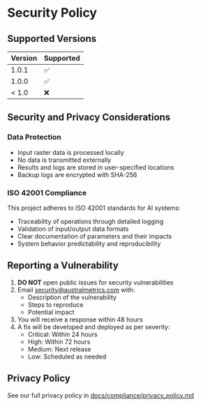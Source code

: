 # Security Policy

## Supported Versions

| Version | Supported          |
| ------- | ------------------ |
| 1.0.1   | :white_check_mark: |
| 1.0.0   | :white_check_mark: |
| < 1.0   | :x:                |

## Security and Privacy Considerations

### Data Protection
- Input raster data is processed locally
- No data is transmitted externally
- Results and logs are stored in user-specified locations
- Backup logs are encrypted with SHA-256

### ISO 42001 Compliance
This project adheres to ISO 42001 standards for AI systems:
- Traceability of operations through detailed logging
- Validation of input/output data formats
- Clear documentation of parameters and their impacts
- System behavior predictability and reproducibility

## Reporting a Vulnerability

1. **DO NOT** open public issues for security vulnerabilities
2. Email security@australmetrics.com with:
   - Description of the vulnerability
   - Steps to reproduce
   - Potential impact
3. You will receive a response within 48 hours
4. A fix will be developed and deployed as per severity:
   - Critical: Within 24 hours
   - High: Within 72 hours
   - Medium: Next release
   - Low: Scheduled as needed

## Privacy Policy
See our full privacy policy in [docs/compliance/privacy_policy.md](docs/compliance/privacy_policy.md)
